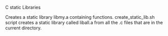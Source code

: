 C static Libraries

Creates a static library libmy.a containing functions.
create_static_lib.sh script creates a  static library called liball.a from all the .c files that are in the current directory.

